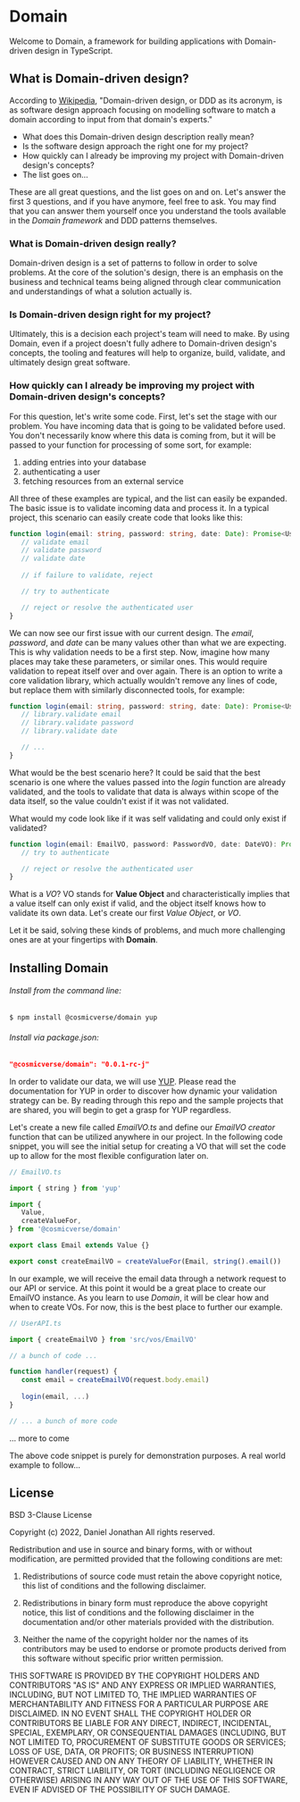 # Domain

Welcome to Domain, a framework for building applications with Domain-driven design in TypeScript.

## What is Domain-driven design?

According to [Wikipedia](https://en.wikipedia.org/wiki/Domain-driven_design), "Domain-driven design, or DDD as its acronym, is as software design approach focusing on modelling software to match a domain according to input from that domain's experts."

- What does this Domain-driven design description really mean? 
- Is the software design approach the right one for my project?
- How quickly can I already be improving my project with Domain-driven design's concepts?
- The list goes on...

These are all great questions, and the list goes on and on. Let's answer the first 3 questions, and if you have anymore, feel free to ask. You may find that you can answer them yourself once you understand the tools available in the *Domain framework* and DDD patterns themselves.

### What is Domain-driven design really? 

Domain-driven design is a set of patterns to follow in order to solve problems. At the core of the solution's design, there is an emphasis on the business and technical teams being aligned through clear communication and understandings of what a solution actually is.

### Is Domain-driven design right for my project? 

Ultimately, this is a decision each project's team will need to make. By using Domain, even if a project doesn't fully adhere to Domain-driven design's concepts, the tooling and features will help to organize, build, validate, and ultimately design great software. 

### How quickly can I already be improving my project with Domain-driven design's concepts? 

For this question, let's write some code. First, let's set the stage with our problem. You have incoming data that is going to be validated before used. You don't necessarily know where this data is coming from, but it will be passed to your function for processing of some sort, for example: 

1. adding entries into your database
2. authenticating a user
3. fetching resources from an external service

All three of these examples are typical, and the list can easily be expanded. The basic issue is to validate incoming data and process it. In a typical project, this scenario can easily create code that looks like this: 

```typescript
function login(email: string, password: string, date: Date): Promise<User> {
   // validate email
   // validate password
   // validate date
   
   // if failure to validate, reject

   // try to authenticate 

   // reject or resolve the authenticated user
}
```

We can now see our first issue with our current design. The *email*, *password*, and *date* can be many values other than what we are expecting. This is why validation needs to be a first step. Now, imagine how many places may take these parameters, or similar ones. This would require validation to repeat itself over and over again. There is an option to write a core validation library, which actually wouldn't remove any lines of code, but replace them with similarly disconnected tools, for example:

```typescript
function login(email: string, password: string, date: Date): Promise<User> {
   // library.validate email
   // library.validate password
   // library.validate date

   // ...
}
```

What would be the best scenario here? It could be said that the best scenario is one where the values passed into the *login* function are already validated, and the tools to validate that data is always within scope of the data itself, so the value couldn't exist if it was not validated.

What would my code look like if it was self validating and could only exist if validated?

```typescript
function login(email: EmailVO, password: PasswordVO, date: DateVO): Promise<UserVO> {
   // try to authenticate 

   // reject or resolve the authenticated user
}
```

What is a *VO*? VO stands for **Value Object** and characteristically implies that a value itself can only exist if valid, and the object itself knows how to validate its own data. Let's create our first *Value Object*, or *VO*. 

Let it be said, solving these kinds of problems, and much more challenging ones are at your fingertips with **Domain**.

## Installing Domain

###### Install from the command line:

```zsh
$ npm install @cosmicverse/domain yup
```

###### Install via package.json:

```json
"@cosmicverse/domain": "0.0.1-rc-j"
```

In order to validate our data, we will use [YUP](https://github.com/jquense/yup). Please read the documentation for YUP in order to discover how dynamic your validation strategy can be. By reading through this repo and the sample projects that are shared, you will begin to get a grasp for YUP regardless. 

Let's create a new file called *EmailVO.ts* and define our *EmailVO creator* function that can be utilized anywhere in our project. In the following code snippet, you will see the initial setup for creating a VO that will set the code up to allow for the most flexible configuration later on.

```typescript
// EmailVO.ts

import { string } from 'yup'

import {
   Value,
   createValueFor,
} from '@cosmicverse/domain'

export class Email extends Value {}

export const createEmailVO = createValueFor(Email, string().email())
```

In our example, we will receive the email data through a network request to our API or service. At this point it would be a great place to create our EmailVO instance. As you learn to use *Domain*, it will be clear how and when to create VOs. For now, this is the best place to further our example.

```typescript
// UserAPI.ts

import { createEmailVO } from 'src/vos/EmailVO'

// a bunch of code ...

function handler(request) {
   const email = createEmailVO(request.body.email)
   
   login(email, ...)
}

// ... a bunch of more code
```

... more to come

The above code snippet is purely for demonstration purposes. A real world example to follow... 


## License

BSD 3-Clause License

Copyright (c) 2022, Daniel Jonathan <daniel at cosmicverse dot org>
All rights reserved.

Redistribution and use in source and binary forms, with or without
modification, are permitted provided that the following conditions are met:

1. Redistributions of source code must retain the above copyright notice, this
   list of conditions and the following disclaimer.

2. Redistributions in binary form must reproduce the above copyright notice,
   this list of conditions and the following disclaimer in the documentation
   and/or other materials provided with the distribution.

3. Neither the name of the copyright holder nor the names of its
   contributors may be used to endorse or promote products derived from
   this software without specific prior written permission.

THIS SOFTWARE IS PROVIDED BY THE COPYRIGHT HOLDERS AND CONTRIBUTORS "AS IS"
AND ANY EXPRESS OR IMPLIED WARRANTIES, INCLUDING, BUT NOT LIMITED TO, THE
IMPLIED WARRANTIES OF MERCHANTABILITY AND FITNESS FOR A PARTICULAR PURPOSE ARE
DISCLAIMED. IN NO EVENT SHALL THE COPYRIGHT HOLDER OR CONTRIBUTORS BE LIABLE
FOR ANY DIRECT, INDIRECT, INCIDENTAL, SPECIAL, EXEMPLARY, OR CONSEQUENTIAL
DAMAGES (INCLUDING, BUT NOT LIMITED TO, PROCUREMENT OF SUBSTITUTE GOODS OR
SERVICES; LOSS OF USE, DATA, OR PROFITS; OR BUSINESS INTERRUPTION) HOWEVER
CAUSED AND ON ANY THEORY OF LIABILITY, WHETHER IN CONTRACT, STRICT LIABILITY,
OR TORT (INCLUDING NEGLIGENCE OR OTHERWISE) ARISING IN ANY WAY OUT OF THE USE
OF THIS SOFTWARE, EVEN IF ADVISED OF THE POSSIBILITY OF SUCH DAMAGE.
